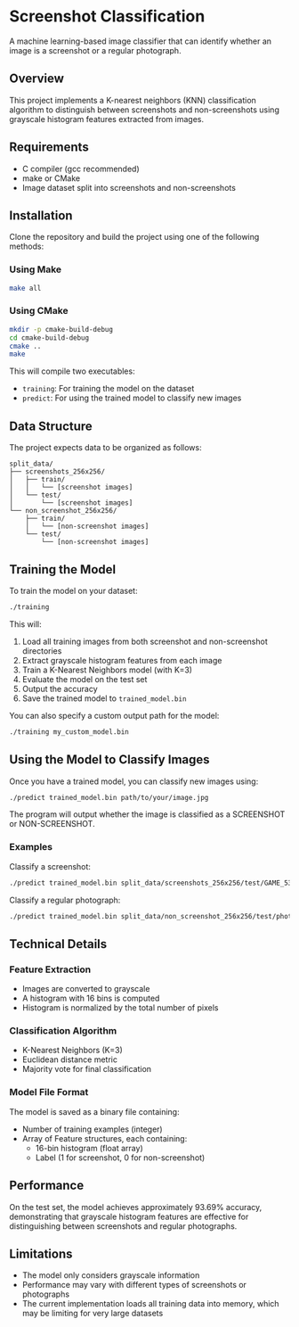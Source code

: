 # Screenshot Classification

A machine learning-based image classifier that can identify whether an image is a screenshot or a regular photograph.

## Overview

This project implements a K-nearest neighbors (KNN) classification algorithm to distinguish between screenshots and non-screenshots using grayscale histogram features extracted from images.

## Requirements

- C compiler (gcc recommended)
- make or CMake
- Image dataset split into screenshots and non-screenshots

## Installation

Clone the repository and build the project using one of the following methods:

### Using Make

```bash
make all
```

### Using CMake

```bash
mkdir -p cmake-build-debug
cd cmake-build-debug
cmake ..
make
```

This will compile two executables:
- `training`: For training the model on the dataset
- `predict`: For using the trained model to classify new images

## Data Structure

The project expects data to be organized as follows:

```
split_data/
├── screenshots_256x256/
│   ├── train/
│   │   └── [screenshot images]
│   └── test/
│       └── [screenshot images]
└── non_screenshot_256x256/
    ├── train/
    │   └── [non-screenshot images]
    └── test/
        └── [non-screenshot images]
```

## Training the Model

To train the model on your dataset:

```bash
./training
```

This will:
1. Load all training images from both screenshot and non-screenshot directories
2. Extract grayscale histogram features from each image
3. Train a K-Nearest Neighbors model (with K=3)
4. Evaluate the model on the test set
5. Output the accuracy
6. Save the trained model to `trained_model.bin`

You can also specify a custom output path for the model:

```bash
./training my_custom_model.bin
```

## Using the Model to Classify Images

Once you have a trained model, you can classify new images using:

```bash
./predict trained_model.bin path/to/your/image.jpg
```

The program will output whether the image is classified as a SCREENSHOT or NON-SCREENSHOT.

### Examples

Classify a screenshot:
```bash
./predict trained_model.bin split_data/screenshots_256x256/test/GAME_530.jpg
```

Classify a regular photograph:
```bash
./predict trained_model.bin split_data/non_screenshot_256x256/test/photo-1634291934402-7968f44a2939.jpg
```

## Technical Details

### Feature Extraction
- Images are converted to grayscale
- A histogram with 16 bins is computed
- Histogram is normalized by the total number of pixels

### Classification Algorithm
- K-Nearest Neighbors (K=3)
- Euclidean distance metric
- Majority vote for final classification

### Model File Format
The model is saved as a binary file containing:
- Number of training examples (integer)
- Array of Feature structures, each containing:
  - 16-bin histogram (float array)
  - Label (1 for screenshot, 0 for non-screenshot)

## Performance

On the test set, the model achieves approximately 93.69% accuracy, demonstrating that grayscale histogram features are effective for distinguishing between screenshots and regular photographs.

## Limitations

- The model only considers grayscale information
- Performance may vary with different types of screenshots or photographs
- The current implementation loads all training data into memory, which may be limiting for very large datasets 